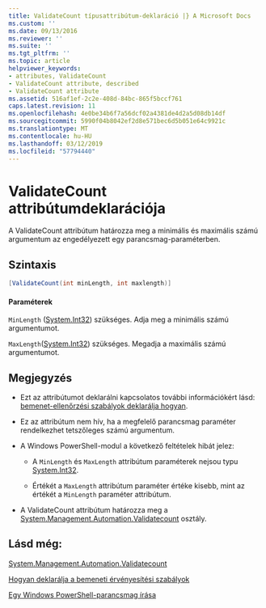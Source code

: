 ```yaml
---
title: ValidateCount típusattribútum-deklaráció |} A Microsoft Docs
ms.custom: ''
ms.date: 09/13/2016
ms.reviewer: ''
ms.suite: ''
ms.tgt_pltfrm: ''
ms.topic: article
helpviewer_keywords:
- attributes, ValidateCount
- ValidateCount attribute, described
- ValidateCount attribute
ms.assetid: 516af1ef-2c2e-408d-84bc-865f5bccf761
caps.latest.revision: 11
ms.openlocfilehash: 4e0be34b6f7a56dcf02a4381de4d2a5d08db14df
ms.sourcegitcommit: 5990f04b8042ef2d8e571bec6d5b051e64c9921c
ms.translationtype: MT
ms.contentlocale: hu-HU
ms.lasthandoff: 03/12/2019
ms.locfileid: "57794440"
---
```

# <a name="validatecount-attribute-declaration"></a>ValidateCount attribútumdeklarációja

A ValidateCount attribútum határozza meg a minimális és maximális számú argumentum az engedélyezett egy parancsmag-paraméterben.

## <a name="syntax"></a>Szintaxis

```csharp
[ValidateCount(int minLength, int maxlength)]
```

#### <a name="parameters"></a>Paraméterek

`MinLength` ([System.Int32](/dotnet/api/System.Int32)) szükséges. Adja meg a minimális számú argumentumot.

`MaxLength`([System.Int32](/dotnet/api/System.Int32)) szükséges. Megadja a maximális számú argumentumot.

## <a name="remarks"></a>Megjegyzés

- Ezt az attribútumot deklarálni kapcsolatos további információkért lásd: [bemenet-ellenőrzési szabályok deklarálja hogyan](http://msdn.microsoft.com/en-us/544c2100-62ba-4be4-b2a2-cc0d4e4fc45b).

- Ez az attribútum nem hív, ha a megfelelő parancsmag paraméter rendelkezhet tetszőleges számú argumentum.

- A Windows PowerShell-modul a következő feltételek hibát jelez:

    - A `MinLength` és `MaxLength` attribútum paraméterek nejsou typu [System.Int32](/dotnet/api/System.Int32).

    - Értékét a `MaxLength` attribútum paraméter értéke kisebb, mint az értékét a `MinLength` paraméter attribútum.

- A ValidateCount attribútum határozza meg a [System.Management.Automation.Validatecount](/dotnet/api/System.Management.Automation.ValidateCount) osztály.

## <a name="see-also"></a>Lásd még:

[System.Management.Automation.Validatecount](/dotnet/api/System.Management.Automation.ValidateCount)

[Hogyan deklarálja a bemeneti érvényesítési szabályok](http://msdn.microsoft.com/en-us/544c2100-62ba-4be4-b2a2-cc0d4e4fc45b)

[Egy Windows PowerShell-parancsmag írása](./writing-a-windows-powershell-cmdlet.md)
